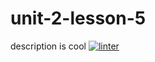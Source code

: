 # unit-2-lesson-5
description is cool
[![linter](https://github.com/RachelChung001/uni-2lesson-5/workflows/linter/badge.svg)](https://github.com/marketplace/actions/super-linter)
